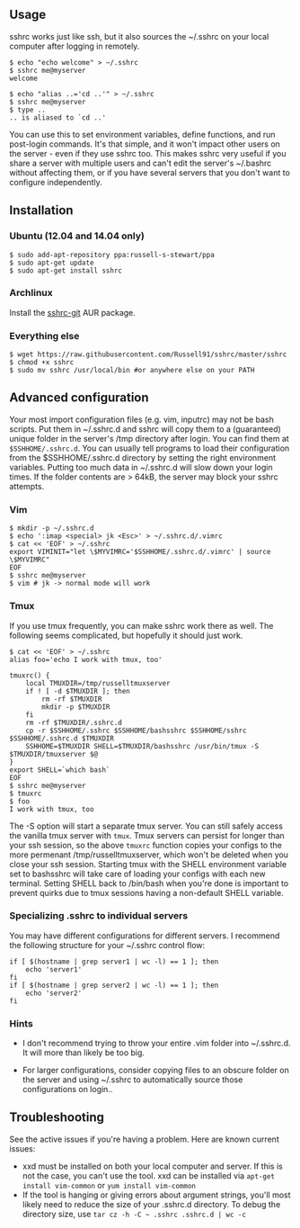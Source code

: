 ## Usage

sshrc works just like ssh, but it also sources the ~/.sshrc on your local computer after logging in remotely.

    $ echo "echo welcome" > ~/.sshrc
    $ sshrc me@myserver
    welcome

    $ echo "alias ..='cd ..'" > ~/.sshrc
    $ sshrc me@myserver
    $ type ..
    .. is aliased to `cd ..'

You can use this to set environment variables, define functions, and run post-login commands. It's that simple, and it won't impact other users on the server - even if they use sshrc too. This makes sshrc very useful if you share a server with multiple users and can't edit the server's ~/.bashrc without affecting them, or if you have several servers that you don't want to configure independently.

## Installation

### Ubuntu (12.04 and 14.04 only)

    $ sudo add-apt-repository ppa:russell-s-stewart/ppa
    $ sudo apt-get update
    $ sudo apt-get install sshrc

### Archlinux

Install the [sshrc-git][] AUR package.

### Everything else

    $ wget https://raw.githubusercontent.com/Russell91/sshrc/master/sshrc
    $ chmod +x sshrc
    $ sudo mv sshrc /usr/local/bin #or anywhere else on your PATH

## Advanced configuration

Your most import configuration files (e.g. vim, inputrc) may not be bash scripts. Put them in ~/.sshrc.d and sshrc will copy them to a (guaranteed) unique folder in the server's /tmp directory after login. You can find them at `$SSHHOME/.sshrc.d`. You can usually tell programs to load their configuration from the $SSHHOME/.sshrc.d directory by setting the right environment variables. Putting too much data in ~/.sshrc.d will slow down your login times. If the folder contents are > 64kB, the server may block your sshrc attempts.

### Vim

    $ mkdir -p ~/.sshrc.d
    $ echo ':imap <special> jk <Esc>' > ~/.sshrc.d/.vimrc
    $ cat << 'EOF' > ~/.sshrc
    export VIMINIT="let \$MYVIMRC='$SSHHOME/.sshrc.d/.vimrc' | source \$MYVIMRC"
    EOF
    $ sshrc me@myserver
    $ vim # jk -> normal mode will work


### Tmux

If you use tmux frequently, you can make sshrc work there as well. The following seems complicated, but hopefully it should just work.

    $ cat << 'EOF' > ~/.sshrc
    alias foo='echo I work with tmux, too'
    
    tmuxrc() {
        local TMUXDIR=/tmp/russelltmuxserver
        if ! [ -d $TMUXDIR ]; then
            rm -rf $TMUXDIR
            mkdir -p $TMUXDIR
        fi
        rm -rf $TMUXDIR/.sshrc.d
        cp -r $SSHHOME/.sshrc $SSHHOME/bashsshrc $SSHHOME/sshrc $SSHHOME/.sshrc.d $TMUXDIR
        SSHHOME=$TMUXDIR SHELL=$TMUXDIR/bashsshrc /usr/bin/tmux -S $TMUXDIR/tmuxserver $@
    }
    export SHELL=`which bash`
    EOF
    $ sshrc me@myserver
    $ tmuxrc
    $ foo
    I work with tmux, too

The -S option will start a separate tmux server. You can still safely access the vanilla tmux server with `tmux`. Tmux servers can persist for longer than your ssh session, so the above `tmuxrc` function copies your configs to the more permenant /tmp/russelltmuxserver, which won't be deleted when you close your ssh session. Starting tmux with the SHELL environment variable set to bashsshrc will take care of loading your configs with each new terminal. Setting SHELL back to /bin/bash when you're done is important to prevent quirks due to tmux sessions having a non-default SHELL variable.

### Specializing .sshrc to individual servers

You may have different configurations for different servers. I recommend the following structure for your ~/.sshrc control flow:

    if [ $(hostname | grep server1 | wc -l) == 1 ]; then
        echo 'server1'
    fi
    if [ $(hostname | grep server2 | wc -l) == 1 ]; then
        echo 'server2'
    fi

### Hints

* I don't recommend trying to throw your entire .vim folder into ~/.sshrc.d. It will more than likely be too big.

* For larger configurations, consider copying files to an obscure folder on the server and using ~/.sshrc to automatically source those configurations on login..

## Troubleshooting

See the active issues if you're having a problem. Here are known current issues:

* xxd must be installed on both your local computer and server. If this is not the case, you can't use the tool. xxd can be installed via `apt-get install vim-common` or `yum install vim-common`
* If the tool is hanging or giving errors about argument strings, you'll most likely need to reduce the size of your .sshrc.d directory. To debug the directory size, use `tar cz -h -C ~ .sshrc .sshrc.d | wc -c`

[sshrc-git]: https://aur.archlinux.org/packages/sshrc-git
